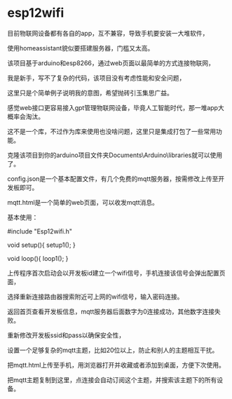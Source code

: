 # esp12wifi

目前物联网设备都有各自的app，互不兼容，导致手机要安装一大堆软件，

使用homeassistant貌似要搭建服务器，门槛又太高。

该项目基于arduino和esp8266，通过web页面以最简单的方式连接物联网，

我是新手，写不了复杂的代码，该项目没有考虑性能和安全问题，

这里只是个简单例子说明我的意图，希望抛砖引玉集思广益。

感觉web接口更容易接入gpt管理物联网设备，毕竟人工智能时代，那一堆app大概率会淘汰。

这不是一个库，不过作为库来使用也没啥问题，这里只是集成打包了一些常用功能。

克隆该项目到你的arduino项目文件夹Documents\Arduino\libraries就可以使用了。

config.json是一个基本配置文件，有几个免费的mqtt服务器，按需修改上传至开发板即可。

mqtt.html是一个简单的web页面，可以收发mqtt消息。

基本使用：

#include "Esp12wifi.h"

void setup(){ setup1(); }

void loop(){ loop1(); }

上传程序首次启动会以开发板id建立一个wifi信号，手机连接该信号会弹出配置页面，

选择重新连接路由器搜索附近可上网的wifi信号，输入密码连接。

返回首页查看开发板信息，mqtt服务器后面数字为0连接成功，其他数字连接失败。

重新修改开发板ssid和pass以确保安全性，

设置一个足够复杂的mqtt主题，比如20位以上，防止和别人的主题相互干扰。

把mqtt.html上传至手机，用浏览器打开并收藏或者添加到桌面，方便下次使用。

把mqtt主题复制到这里，点连接会自动订阅这个主题，并搜索该主题下的所有设备。